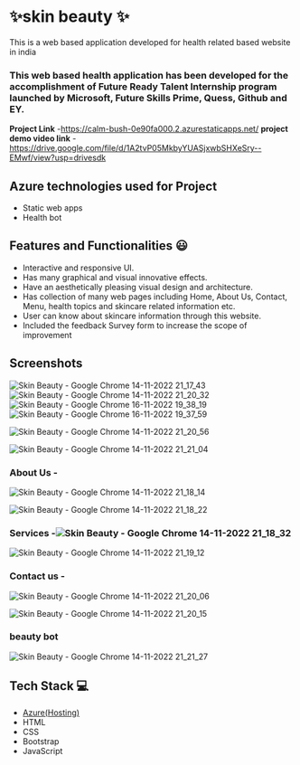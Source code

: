 # ✨skin beauty ✨

This is a web based application developed for health related based website in india

### This web based health application has been developed for the accomplishment of Future Ready Talent Internship program launched by Microsoft, Future Skills Prime, Quess, Github and EY.


**Project Link** -https://calm-bush-0e90fa000.2.azurestaticapps.net/
**project demo video link** - https://drive.google.com/file/d/1A2tvP05MkbyYUASjxwbSHXeSry--EMwf/view?usp=drivesdk

## Azure technologies used for Project

- Static web apps
- Health bot

## Features and Functionalities 😃

- Interactive and responsive UI.
- Has many graphical and visual innovative effects.
- Have an aesthetically pleasing visual design and architecture.
- Has collection of many web pages including Home, About Us, Contact, Menu, health topics and skincare related information etc.
- User can know about skincare information through this website.
- Included the feedback Survey form to increase the scope of improvement 

## Screenshots

![Skin Beauty - Google Chrome 14-11-2022 21_17_43](https://user-images.githubusercontent.com/82666123/201706252-e9bdec48-59de-42ce-bd05-d3cffb16da4b.png)
![Skin Beauty - Google Chrome 14-11-2022 21_20_32](https://user-images.githubusercontent.com/82666123/201706988-3335f2e5-d4a5-4d36-827c-ffc781735924.png)
![Skin Beauty - Google Chrome 16-11-2022 19_38_19](https://user-images.githubusercontent.com/82666123/202235870-26bac859-9d20-4887-bc98-d160751bdabf.png)
![Skin Beauty - Google Chrome 16-11-2022 19_37_59](https://user-images.githubusercontent.com/82666123/202235919-4f4bfa0f-00fa-4e8e-a42a-7d8fa91c407d.png)
 

![Skin Beauty - Google Chrome 14-11-2022 21_20_56](https://user-images.githubusercontent.com/82666123/201707020-adb0bc19-825f-4d97-96d2-e0533e275cfc.png)

   
![Skin Beauty - Google Chrome 14-11-2022 21_21_04](https://user-images.githubusercontent.com/82666123/201707164-04d37d25-cdef-4874-9071-9f044c77e2a2.png)

### About Us -
![Skin Beauty - Google Chrome 14-11-2022 21_18_14](https://user-images.githubusercontent.com/82666123/201706439-4352fd82-3046-47bd-8fab-0488fa906666.png)

![Skin Beauty - Google Chrome 14-11-2022 21_18_22](https://user-images.githubusercontent.com/82666123/201706582-ef8c5fbc-5549-40ef-9689-1840426e9233.png)


### Services -![Skin Beauty - Google Chrome 14-11-2022 21_18_32](https://user-images.githubusercontent.com/82666123/201706665-0305935d-cc15-451a-af53-2ad8812e6697.png)


![Skin Beauty - Google Chrome 14-11-2022 21_19_12](https://user-images.githubusercontent.com/82666123/201706707-0095bbbd-e769-46c1-ac62-b7a134bc51c8.png)


### Contact us -
![Skin Beauty - Google Chrome 14-11-2022 21_20_06](https://user-images.githubusercontent.com/82666123/201707580-3cec70a3-a062-47c7-a6ef-94545f67bb53.png)

![Skin Beauty - Google Chrome 14-11-2022 21_20_15](https://user-images.githubusercontent.com/82666123/201707633-c9ef88fd-dccc-4cac-a6b5-8c837190c2e5.png)


### beauty bot

![Skin Beauty - Google Chrome 14-11-2022 21_21_27](https://user-images.githubusercontent.com/82666123/201706892-9f1ea6d5-7c54-4168-b295-77733e7edc16.png)



## Tech Stack 💻

- [Azure(Hosting)](https://azure.microsoft.com/en-in/features/azure-portal/)
- HTML
- CSS
- Bootstrap
- JavaScript
